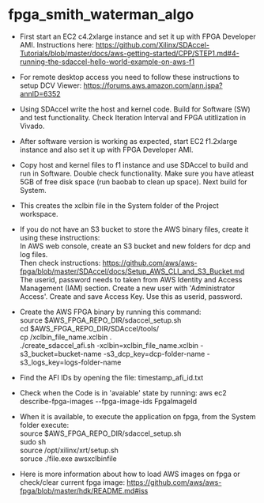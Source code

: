 # fpga_smith_waterman_algo

- First start an EC2 c4.2xlarge instance and set it up with FPGA Developer AMI. Instructions here: https://github.com/Xilinx/SDAccel-Tutorials/blob/master/docs/aws-getting-started/CPP/STEP1.md#4-running-the-sdaccel-hello-world-example-on-aws-f1
- For remote desktop access you need to follow these instructions to setup DCV Viewer: https://forums.aws.amazon.com/ann.jspa?annID=6352
- Using SDAccel write the host and kernel code. Build for Software (SW) and test functionality. Check Iteration Interval and FPGA utitlization in Vivado.
- After software version is working as expected, start EC2 f1.2xlarge instance and also set it up with FPGA Developer AMI.
- Copy host and kernel files to f1 instance and use SDAccel to build and run in Software. Double check functionality. Make sure you have atleast 5GB of free disk space (run baobab to clean up space). Next build for System. 
- This creates the xclbin file in the System folder of the Project workspace. 
- If you do not have an S3 bucket to store the AWS binary files, create it using these instructions: <br/>
In AWS web console, create an S3 bucket and new folders for dcp and log files.<br/>
Then check instructions: https://github.com/aws/aws-fpga/blob/master/SDAccel/docs/Setup_AWS_CLI_and_S3_Bucket.md<br/>
The userid, password needs to taken from AWS Identity and Access Management (IAM) section. Create a new user with 'Administrator Access'. Create and save Access Key. Use this as userid, password. <br/>
- Create the AWS FPGA binary by running this command: <br/>
source $AWS_FPGA_REPO_DIR/sdaccel_setup.sh<br/>
cd $AWS_FPGA_REPO_DIR/SDAccel/tools/<br/>
cp <from System directory>/xclbin_file_name.xclbin . <br/>
./create_sdaccel_afi.sh -xclbin=xclbin_file_name.xclbin -s3_bucket=bucket-name -s3_dcp_key=dcp-folder-name -s3_logs_key=logs-folder-name<br/>
- Find the AFI IDs by opening the file: timestamp_afi_id.txt
- Check when the Code is in 'avaiable' state by running: aws ec2 describe-fpga-images --fpga-image-ids FpgaImageId
- When it is available, to execute the application on fpga, from the System folder execute: <br/>
source $AWS_FPGA_REPO_DIR/sdaccel_setup.sh<br/>
sudo sh<br/>
source /opt/xilinx/xrt/setup.sh<br/>
  soruce 
./file.exe awsxclbinfile<br/>

- Here is more information about how to load AWS images on fpga or check/clear current fpga image: https://github.com/aws/aws-fpga/blob/master/hdk/README.md#iss
